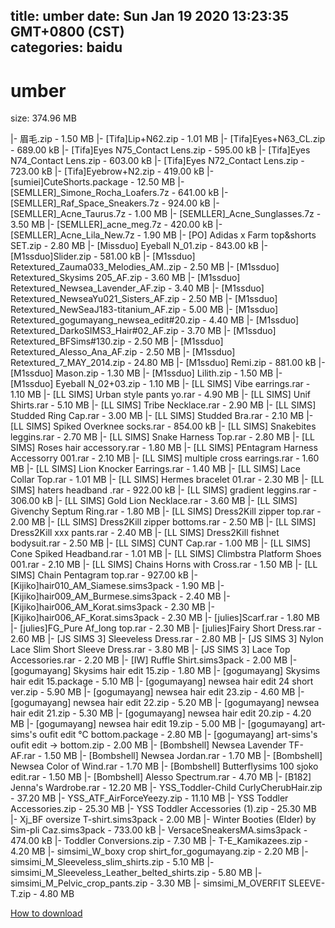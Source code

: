 
title: umber
date: Sun Jan 19 2020 13:23:35 GMT+0800 (CST)    
categories: baidu
---

# umber
size: 374.96 MB
 
 
|- 眉毛.zip - 1.50 MB
|- [Tifa]Lip+N62.zip - 1.01 MB
|- [Tifa]Eyes+N63_CL.zip - 689.00 kB
|- [Tifa]Eyes N75_Contact Lens.zip - 595.00 kB
|- [Tifa]Eyes N74_Contact Lens.zip - 603.00 kB
|- [Tifa]Eyes N72_Contact Lens.zip - 723.00 kB
|- [Tifa]Eyebrow+N2.zip - 419.00 kB
|- [sumiei]CuteShorts.package - 12.50 MB
|- [SEMLLER]_Simone_Rocha_Loafers.7z - 641.00 kB
|- [SEMLLER]_Raf_Space_Sneakers.7z - 924.00 kB
|- [SEMLLER]_Acne_Taurus.7z - 1.00 MB
|- [SEMLLER]_Acne_Sunglasses.7z - 3.50 MB
|- [SEMLLER]_acne_meg.7z - 420.00 kB
|- [SEMLLER]_Acne_Lila_New.7z - 1.90 MB
|- [PO] Adidas x Farm top&shorts SET.zip - 2.80 MB
|- [Missduo] Eyeball N_01.zip - 843.00 kB
|- [M1ssduo]Slider.zip - 581.00 kB
|- [M1ssduo] Retextured_Zauma033_Melodies_AM..zip - 2.50 MB
|- [M1ssduo] Retextured_Skysims 205_AF.zip - 3.60 MB
|- [M1ssduo] Retextured_Newsea_Lavender_AF.zip - 3.40 MB
|- [M1ssduo] Retextured_NewseaYu021_Sisters_AF.zip - 2.50 MB
|- [M1ssduo] Retextured_NewSeaJ183-titanium_AF.zip - 5.00 MB
|- [M1ssduo] Retextured_gogumayang_newsea_edit#20.zip - 4.40 MB
|- [M1ssduo] Retextured_DarkoSIMS3_Hair#02_AF.zip - 3.70 MB
|- [M1ssduo] Retextured_BFSims#130.zip - 2.50 MB
|- [M1ssduo] Retextured_Alesso_Ana_AF.zip - 2.50 MB
|- [M1ssduo] Retextured_7_MAY_2014.zip - 24.80 MB
|- [M1ssduo] Remi.zip - 881.00 kB
|- [M1ssduo] Mason.zip - 1.30 MB
|- [M1ssduo] Lilith.zip - 1.50 MB
|- [M1ssduo] Eyeball N_02+03.zip - 1.10 MB
|- [LL SIMS] Vibe earrings.rar - 1.10 MB
|- [LL SIMS] Urban style pants yo.rar - 4.90 MB
|- [LL SIMS] Unif Shirts.rar - 5.10 MB
|- [LL SIMS] Tribe Necklace.rar - 2.90 MB
|- [LL SIMS] Studded Ring Cap.rar - 3.00 MB
|- [LL SIMS] Studded Bra.rar - 2.10 MB
|- [LL SIMS] Spiked Overknee socks.rar - 854.00 kB
|- [LL SIMS] Snakebites leggins.rar - 2.70 MB
|- [LL SIMS] Snake Harness Top.rar - 2.80 MB
|- [LL SIMS] Roses hair accessory.rar - 1.80 MB
|- [LL SIMS] PEntagram Harness Accessorry 001.rar - 2.10 MB
|- [LL SIMS] multiple cross earrings.rar - 1.60 MB
|- [LL SIMS] Lion Knocker Earrings.rar - 1.40 MB
|- [LL SIMS] Lace Collar Top.rar - 1.01 MB
|- [LL SIMS] Hermes bracelet 01.rar - 2.30 MB
|- [LL SIMS] haters headband .rar - 922.00 kB
|- [LL SIMS] gradient leggins.rar - 306.00 kB
|- [LL SIMS] Gold Lion Necklace.rar - 3.60 MB
|- [LL SIMS] Givenchy Septum Ring.rar - 1.80 MB
|- [LL SIMS] Dress2Kill zipper top.rar - 2.00 MB
|- [LL SIMS] Dress2Kill zipper bottoms.rar - 2.50 MB
|- [LL SIMS] Dress2Kill xxx pants.rar - 2.40 MB
|- [LL SIMS] Dress2Kill fishnet bodysuit.rar - 2.50 MB
|- [LL SIMS] CUNT Cap.rar - 1.00 MB
|- [LL SIMS] Cone Spiked Headband.rar - 1.01 MB
|- [LL SIMS] Climbstra Platform Shoes 001.rar - 2.10 MB
|- [LL SIMS] Chains Horns with Cross.rar - 1.50 MB
|- [LL SIMS] Chain Pentagram top.rar - 927.00 kB
|- [Kijiko]hair010_AM_Siamese.sims3pack - 1.90 MB
|- [Kijiko]hair009_AM_Burmese.sims3pack - 2.40 MB
|- [Kijiko]hair006_AM_Korat.sims3pack - 2.30 MB
|- [Kijiko]hair006_AF_Korat.sims3pack - 2.30 MB
|- [julies]Scarf.rar - 1.80 MB
|- [julies]FG_Pure Af_long top.rar - 2.30 MB
|- [julies]Fairy Short Dress.rar - 2.60 MB
|- [JS SIMS 3] Sleeveless Dress.rar - 2.80 MB
|- [JS SIMS 3] Nylon Lace Slim Short Sleeve Dress.rar - 3.80 MB
|- [JS SIMS 3] Lace Top Accessories.rar - 2.20 MB
|- [IW] Ruffle Shirt.sims3pack - 2.00 MB
|- [gogumayang] Skysims hair edit 15.zip - 1.80 MB
|- [gogumayang] Skysims hair edit 15.package - 5.10 MB
|- [gogumayang] newsea hair edit 24 short ver.zip - 5.90 MB
|- [gogumayang] newsea hair edit 23.zip - 4.60 MB
|- [gogumayang] newsea hair edit 22.zip - 5.20 MB
|- [gogumayang] newsea hair edit 21.zip - 5.30 MB
|- [gogumayang] newsea hair edit 20.zip - 4.20 MB
|- [gogumayang] newsea hair edit 19.zip - 5.00 MB
|- [gogumayang] art-sims's oufit edit ℃ bottom.package - 2.80 MB
|- [gogumayang] art-sims's oufit edit → bottom.zip - 2.00 MB
|- [Bombshell] Newsea Lavender TF-AF.rar - 1.50 MB
|- [Bombshell] Newsea Jordan.rar - 1.70 MB
|- [Bombshell] Newsea Color of Wind.rar - 1.70 MB
|- [Bombshell] Butterflysims 100 sjoko edit.rar - 1.50 MB
|- [Bombshell] Alesso Spectrum.rar - 4.70 MB
|- [B182] Jenna's Wardrobe.rar - 12.20 MB
|- YSS_Toddler-Child CurlyCherubHair.zip - 37.20 MB
|- YSS_ATF_AirForceYeezy.zip - 11.10 MB
|- YSS Toddler Accessories.zip - 25.30 MB
|- YSS Toddler Accessories (1).zip - 25.30 MB
|- Xj_BF oversize T-shirt.sims3pack - 2.00 MB
|- Winter Booties (Elder) by Sim-pli Caz.sims3pack - 733.00 kB
|- VersaceSneakersMA.sims3pack - 474.00 kB
|- Toddler Conversions.zip - 7.30 MB
|- T-E_Kamikazees.zip - 4.20 MB
|- simsimi_W_boxy crop shirt_for_gogumayang.zip - 2.20 MB
|- simsimi_M_Sleeveless_slim_shirts.zip - 5.10 MB
|- simsimi_M_Sleeveless_Leather_belted_shirts.zip - 5.80 MB
|- simsimi_M_Pelvic_crop_pants.zip - 3.30 MB
|- simsimi_M_OVERFIT SLEEVE-T.zip - 4.80 MB

[How to download](https://bpcam.bemobtrk.com/go/2ceec3aa-1ca2-46d6-b9ff-aaa5c184517c?jno=779)